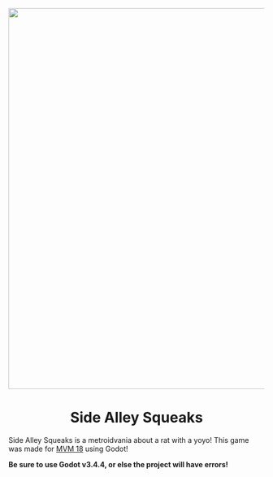 <p align="center">
    <img src="https://cdn.discordapp.com/attachments/1043210186208321647/1043210216176619621/rat3.png" width="750"/></a>
  <h1 align="center">Side Alley Squeaks</h1>
</p>

Side Alley Squeaks is a metroidvania about a rat with a yoyo! This game was made for [MVM 18](https://itch.io/jam/metroidvania-month-18) using Godot!


**Be sure to use Godot v3.4.4, or else the project will have errors!**
